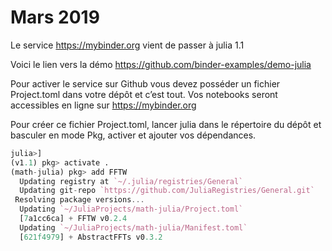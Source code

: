 # Mars 2019

Le service https://mybinder.org vient de passer à julia 1.1

Voici le lien vers la démo https://github.com/binder-examples/demo-julia

Pour activer le service sur Github vous devez posséder un fichier Project.toml
dans votre dépôt et c’est tout. Vos notebooks seront accessibles en ligne
sur https://mybinder.org

Pour créer ce fichier Project.toml, lancer julia dans le répertoire du dépôt et basculer 
en mode Pkg, activer et ajouter vos dépendances.

```julia
julia>]
(v1.1) pkg> activate .
(math-julia) pkg> add FFTW
  Updating registry at `~/.julia/registries/General`
  Updating git-repo `https://github.com/JuliaRegistries/General.git`
 Resolving package versions...
  Updating `~/JuliaProjects/math-julia/Project.toml`
  [7a1cc6ca] + FFTW v0.2.4
  Updating `~/JuliaProjects/math-julia/Manifest.toml`
  [621f4979] + AbstractFFTs v0.3.2
```

